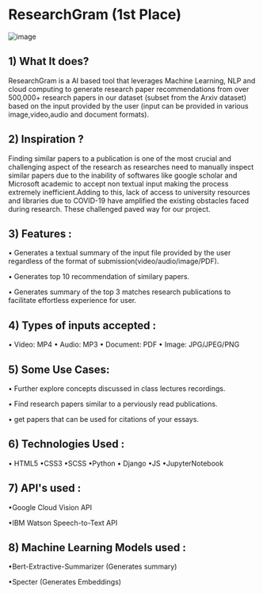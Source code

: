 # ResearchGram (1st Place)

![image](https://media3.giphy.com/media/cLNVpwFasrCB5jbQVp/giphy.gif?cid=6c09b952ty35i4pzgrpyst5shgt6n9viz4w6iymxy86xjeb2&rid=giphy.gif&ct=s)

## 1) What It does?

ResearchGram is a AI based tool that leverages Machine Learning, NLP and cloud computing 
to generate research paper recommendations from over 500,000+ research papers in our dataset (subset from the Arxiv dataset)
based on the input provided by the user (input can be provided in various image,video,audio and document formats).

## 2) Inspiration ?

Finding similar papers to a publication is one of the most crucial and challenging aspect of the research as researches need to manually 
inspect similar papers due to the inability of softwares like google scholar and Microsoft academic to accept non textual input making the 
process extremely inefficient.Adding to this, lack of access to university resources and libraries due to COVID-19 have amplified the existing 
obstacles faced during research. These challenged paved way for our project.

## 3) Features :

• Generates a textual summary of the input file provided by the user regardless of the format of submission(video/audio/image/PDF). 

• Generates top 10 recommendation of similary papers.

• Generates summary of the top 3 matches research publications to facilitate effortless experience for user.


## 4) Types of inputs accepted : 

• Video: MP4
• Audio: MP3
• Document: PDF
• Image: JPG/JPEG/PNG

## 5) Some Use Cases: 

• Further explore concepts discussed in class lectures recordings.

• Find research papers similar to a perviously read publications.

• get papers that can be used for citations of your essays.


## 6) Technologies Used :

  • HTML5 •CSS3 •SCSS •Python 
  • Django •JS •JupyterNotebook

## 7) API's used :

  •Google Cloud Vision API

  •IBM Watson Speech-to-Text API

## 8) Machine Learning Models used :

  •Bert-Extractive-Summarizer (Generates summary)

  •Specter (Generates Embeddings)

